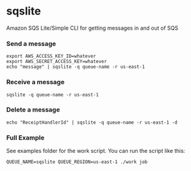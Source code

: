 sqslite
=======

Amazon SQS Lite/Simple CLI for getting messages in and out of SQS

### Send a message

```
export AWS_ACCESS_KEY_ID=whatever
export AWS_SECRET_ACCESS_KEY=whatever
echo "message" | sqslite -q queue-name -r us-east-1
```

### Receive a message

```
sqslite -q queue-name -r us-east-1
```

### Delete a message
```
echo "ReceiptHandlerId" | sqslite -q queue-name -r us-east-1 -d
```

### Full Example

See examples folder for the work script. You can run the script like this:

```
QUEUE_NAME=sqslite QUEUE_REGION=us-east-1 ./work job
```